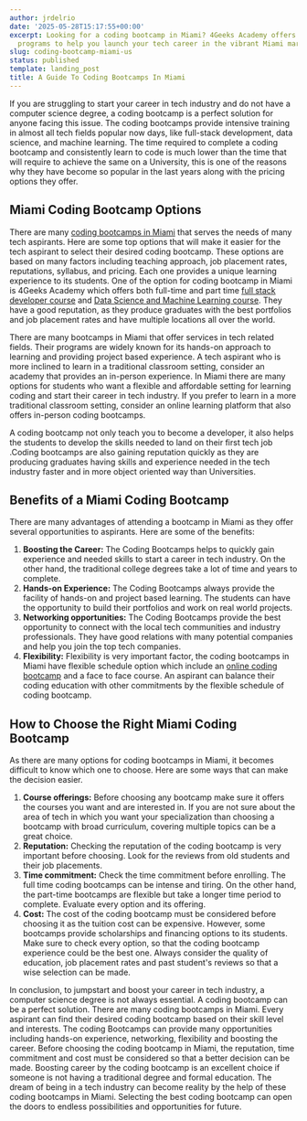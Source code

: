 ```yaml
---
author: jrdelrio
date: '2025-05-28T15:17:55+00:00'
excerpt: Looking for a coding bootcamp in Miami? 4Geeks Academy offers expert-led
  programs to help you launch your tech career in the vibrant Miami market.
slug: coding-bootcamp-miami-us
status: published
template: landing_post
title: A Guide To Coding Bootcamps In Miami
---
```

If you are struggling to start your career in tech industry and do not have a computer science degree, a coding bootcamp is a perfect solution for anyone facing this issue. The coding bootcamps provide intensive training in almost all tech fields popular now days, like full-stack development, data science, and machine learning. The time required to complete a coding bootcamp and consistently learn to code is much lower than the time that will require to achieve the same on a University, this is one of the reasons why they have become so popular in the last years along with the pricing options they offer.

## Miami Coding Bootcamp Options

There are many [coding bootcamps in Miami](https://4geeksacademy.com/us/coding-campus/coding-bootcamp-miami) that serves the needs of many tech aspirants. Here are some top options that will make it easier for the tech aspirant to select their desired coding bootcamp. These options are based on many factors including teaching approach, job placement rates, reputations, syllabus, and pricing. Each one provides a unique learning experience to its students. 
One of the option for coding bootcamp in Miami is 4Geeks Academy which offers both full-time and part time [full stack developer course](https://4geeksacademy.com/us/coding-bootcamps/part-time-full-stack-developer) and [Data Science and Machine Learning course](https://4geeksacademy.com/us/coding-bootcamps/datascience-machine-learning). They have a good reputation, as they produce graduates with the best portfolios and job placement rates and have multiple locations all over the world. 

There are many bootcamps in Miami that offer services in tech related fields. Their programs are widely known for its hands-on approach to learning and providing project based experience. A tech aspirant who is more inclined to learn in a traditional classroom setting, consider an academy that provides an in-person experience. In Miami there are many options for students who want a flexible and affordable setting for learning coding and start their career in tech industry. If you prefer to learn in a more traditional classroom setting, consider an online learning platform that also offers in-person coding bootcamps. 

A coding bootcamp not only teach you to become a developer, it also helps the students to develop the skills needed to land on their first tech job .Coding bootcamps are also gaining reputation quickly as they are producing graduates having skills and experience needed in the tech industry faster and in more object oriented way than Universities.  

## Benefits of a Miami Coding Bootcamp

There are many advantages of attending a bootcamp in Miami as they offer several opportunities to aspirants. Here are some of the benefits:

1.	**Boosting the Career:** The Coding Bootcamps helps to quickly gain experience and needed skills to start a career in tech industry. On the other hand, the traditional college degrees take a lot of time and years to complete. 
2.	**Hands-on Experience:** The Coding Bootcamps always provide the facility of hands-on and project based learning. The students can have the opportunity to build their portfolios and work on real world projects. 
3.	**Networking opportunities:** The Coding Bootcamps provide the best opportunity to connect with the local tech communities and industry professionals. They have good relations with many potential companies and help you join the top tech companies. 
4.	**Flexibility:** Flexibility is very important factor, the coding bootcamps in Miami have flexible schedule option which include an [online coding bootcamp](https://4geeksacademy.com/us/coding-campus/online-coding-bootcamp) and a face to face course. An aspirant can balance their coding education with other commitments by the flexible schedule of coding bootcamp.

## How to Choose the Right Miami Coding Bootcamp

As there are many options for coding bootcamps in Miami, it becomes difficult to know which one to choose. Here are some ways that can make the decision easier. 

1.	**Course offerings:** Before choosing any  bootcamp make sure it offers the courses you want and are interested in. If you are not sure about the area of tech in which you want your specialization than choosing a bootcamp with broad curriculum, covering multiple topics can be a great choice. 
2.	**Reputation:** Checking the reputation of the coding bootcamp is very important before choosing. Look for the reviews from old students and their job placements. 
3.	**Time commitment:** Check the time commitment before enrolling. The full time coding bootcamps can be intense and tiring. On the other hand, the part-time bootcamps are flexible but take a longer time period to complete. Evaluate every option and its offering.
4.	**Cost:** The cost of the coding bootcamp must be considered before choosing it as the tuition cost can be expensive. However, some bootcamps provide scholarships and financing options to its students. Make sure to check every option, so that the coding bootcamp experience could be the best one. Always consider the quality of education, job placement rates and past student's reviews so that a wise selection can be made.

In conclusion, to jumpstart and boost your career in tech industry, a computer science degree is not always essential. A coding bootcamp can be a perfect solution. There are many coding bootcamps in Miami. Every aspirant can find their desired coding bootcamp based on their skill level and interests. The coding Bootcamps can provide many opportunities including hands-on experience, networking, flexibility and boosting the career. Before choosing the coding bootcamp in Miami, the reputation, time commitment and cost must be considered so that a better decision can be made. Boosting career by the coding bootcamp is an excellent choice if someone is not having a traditional degree and formal education. The dream of being in a tech industry can become reality by the help of these coding bootcamps in Miami. Selecting the best coding bootcamp can open the doors to endless possibilities and opportunities for future.

<call-to-action button_text="Enroll now" button_link="https://4geeksacademy.com/us/coding-bootcamps/part-time-full-stack-developer" background="rgba(0, 151, 205, 0.15)" title="Boost your career, learn to code!" text="Join a Full Stack Developer course and boost your career."></call-to-action>